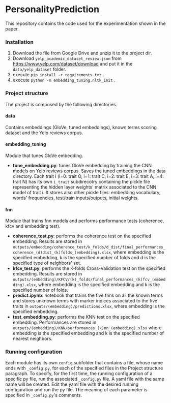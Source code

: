 # PersonalityPrediction
This repository contains the code used for the experimentation shown in the paper.

### Installation
1) Download the file from Google Drive and unzip it to the project dir.
2) Download `yelp_academic_dataset_review.json` from https://www.yelp.com/dataset/download and put it in the `data/yelp_dataset` folder.
3) execute `pip install -r requirements.txt` .
4) execute `python -m embedding_tuning.nltk_init` .

### Project structure
The project is composed by the following directories.
#### data
Contains embeddings (GloVe, tuned embeddings), known terms scoring dataset and the Yelp reviews corpus.
#### embedding_tuning
Module that tunes GloVe embedding.
* **tune_embedding.py**: tunes GloVe embedding by training the CNN models on Yelp reviews corpus. Saves the tuned embeddings in the data directory. Each trait i (i=0: trait O, i=1: trait C, i=2: trait E, i=3: trait A, i=4: trait N) has its own `i_trait` subdirecotry containing the pickle file representing the hidden layer weights' matrix associated to the CNN model of trait i. It stores also other pickle files: embedding vocabulary, words' frequencies, test/train inputs/outputs, initial weights.
#### fnn
Module that trains fnn models and performs performance tests (coherence, kfcv and embedding test).
* **coherence_test.py**: performs the coherence test on the specified embedding. Results are stored in `outputs/embedding/coherence_test/k_folds/d_dist/final_performances_coherence_(d)dist_(k)folds_(embedding).xlsx`, where embedding is the specified embedding, k is the specified number of folds and d is the specified type of neighbors' set.
* **kfcv_test.py**: performs the K-folds Cross-Validation test on the specified embedding. Results are stored in `outputs/(embedding)/KFCV/(k)_folds/final_performances_(k)fcv_(embedding).xlsx`, where embedding is the specified embedding and k is the specified number of folds.
* **predict.ipynb**: notebook that trains the five fnns on all the known terms and stores unknown terms with marker indices associated to the five traits in `outputs/(embedding)/predictions.xlsx`, where embedding is the specified embedding.
* **test_embedding.py**: performs the KNN test on the specified embedding. Performances are stored in `outputs/(embedding)/KNN/performances_(k)nn_(embedding).xlsx` where embedding is the specified embedding and k is the specified number of nearest neighbors.

### Running configuration
Each module has its own `config` subfolder that contains a file, whose name ends with `_config.py`, for each of the specified files in the Project structure paragraph.
To specify, for the first time, the running configuration of a specific py file, run the associated `_config.py` file. A yaml file with the same name will be created. Edit the yaml file with the desired running configuration and run the py file. The meaning of each parameter is specified in `_config.py`'s comments.
